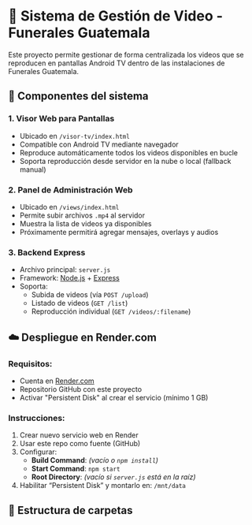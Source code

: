 # 🎥 Sistema de Gestión de Video - Funerales Guatemala

Este proyecto permite gestionar de forma centralizada los videos que se reproducen en pantallas Android TV dentro de las instalaciones de Funerales Guatemala.

## 🧱 Componentes del sistema

### 1. Visor Web para Pantallas
- Ubicado en `/visor-tv/index.html`
- Compatible con Android TV mediante navegador
- Reproduce automáticamente todos los videos disponibles en bucle
- Soporta reproducción desde servidor en la nube o local (fallback manual)

### 2. Panel de Administración Web
- Ubicado en `/views/index.html`
- Permite subir archivos `.mp4` al servidor
- Muestra la lista de videos ya disponibles
- Próximamente permitirá agregar mensajes, overlays y audios

### 3. Backend Express
- Archivo principal: `server.js`
- Framework: [Node.js](https://nodejs.org/) + [Express](https://expressjs.com/)
- Soporta:
  - Subida de videos (vía `POST /upload`)
  - Listado de videos (`GET /list`)
  - Reproducción individual (`GET /videos/:filename`)

## ☁️ Despliegue en Render.com

### Requisitos:
- Cuenta en [Render.com](https://render.com)
- Repositorio GitHub con este proyecto
- Activar "Persistent Disk" al crear el servicio (mínimo 1 GB)

### Instrucciones:
1. Crear nuevo servicio web en Render
2. Usar este repo como fuente (GitHub)
3. Configurar:
   - **Build Command**: *(vacío o `npm install`)*
   - **Start Command**: `npm start`
   - **Root Directory**: *(vacío si `server.js` está en la raíz)*
4. Habilitar “Persistent Disk” y montarlo en: `/mnt/data`

## 📁 Estructura de carpetas

